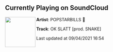 ## Currently Playing on SoundCloud

[<img align="left" width="100" src="https://i1.sndcdn.com/artworks-uQ4O1AZbwrwd9pko-0SSihg-t500x500.jpg">](https://soundcloud.com/bigbillsondeck/okslatt?in=bigbillsondeck/sets/friday-drop-every-week-again)

**Artist**: POPSTARBILLS 💫 

**Track**: OK SLATT [prod. SNAKE]

Last updated at 09/04/2021 16:54
